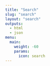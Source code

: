 ```yaml
---
title: "Search"
slug: "search"
layout: "search"
outputs:
  - html
  - json
menu:
  main:
    weight: -60
    params:
      icon: search
---
```

